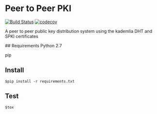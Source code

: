 # Peer to Peer PKI
[![Build Status](https://travis-ci.org/hennersz/finalYearProject.svg?branch=master)](https://travis-ci.org/hennersz/finalYearProject)
[![codecov](https://codecov.io/gh/hennersz/finalYearProject/branch/master/graph/badge.svg)](https://codecov.io/gh/hennersz/finalYearProject)

A peer to peer public key distribution system using the kademlia DHT and SPKI certificates

## Requirements
Python 2.7

pip

## Install
`$pip install -r requirements.txt`

## Test
`$tox`
